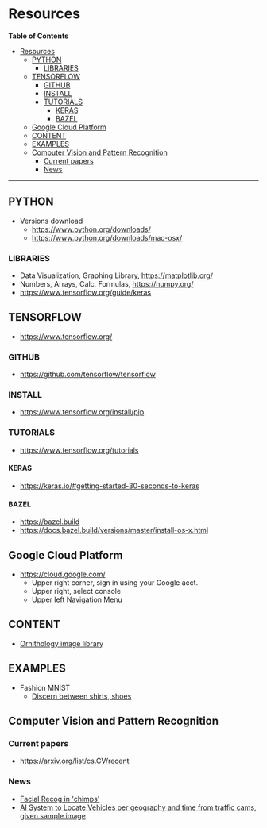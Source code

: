 # Resources

__Table of Contents__
* [Resources](resource.md#Resources)
  * [PYTHON](resource.md#PYTHON)
    * [LIBRARIES](resource.md#LIBRARIES)
  * [TENSORFLOW](resource.md#TENSORFLOW)
    * [GITHUB](resource.md#GITHUB)
    * [INSTALL](resource.md#INSTALL)
    * [TUTORIALS](resource.md#TUTORIALS)
      * [KERAS](resource.md#KERAS)
      * [BAZEL](resource.md#BAZEL)
  * [Google Cloud Platform](resource.md#GoogleCloudPlatform)
  * [CONTENT](resource.md#CONTENT)
  * [EXAMPLES](resource.md#EXAMPLES)
  * [Computer Vision and Pattern Recognition](resource.md#ComputerVisionandPatternRecognition)
    * [Current papers](resource.md#Currentpapers)
    * [News](resource.md#News)
---

## PYTHON
* Versions download
  * https://www.python.org/downloads/
  * https://www.python.org/downloads/mac-osx/


### LIBRARIES
* Data Visualization, Graphing Library, https://matplotlib.org/
* Numbers, Arrays, Calc, Formulas, https://numpy.org/
* https://www.tensorflow.org/guide/keras

## TENSORFLOW
* https://www.tensorflow.org/

### GITHUB
* https://github.com/tensorflow/tensorflow

### INSTALL
* https://www.tensorflow.org/install/pip

### TUTORIALS
* https://www.tensorflow.org/tutorials

#### KERAS
* https://keras.io/#getting-started-30-seconds-to-keras

#### BAZEL
* https://bazel.build
* https://docs.bazel.build/versions/master/install-os-x.html

## Google Cloud Platform
* https://cloud.google.com/
  * Upper right corner, sign in using your Google acct.
  * Upper right, select console
  * Upper left Navigation Menu


## CONTENT
* [Ornithology image library](https://cocatalog.loc.gov/cgi-bin/Pwebrecon.cgi?DB=local&PAGE=First)

## EXAMPLES
* Fashion MNIST
  * [Discern between shirts, shoes](https://github.com/priyanka-kasture/Fashion-MNIST-Classification)

## Computer Vision and Pattern Recognition

### Current papers
* https://arxiv.org/list/cs.CV/recent

### News
* [Facial Recog in 'chimps'](https://news.developer.nvidia.com/to-help-with-animal-conservation-efforts-ai-can-now-help-identify-chimpanzees/)
* [AI System to Locate Vehicles per geography and time from traffic cams, given sample image](https://news.developer.nvidia.com/researchers-developed-an-ai-system-that-can-help-locate-missing-vehicles/)

